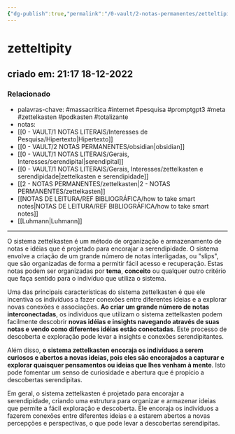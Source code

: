 ```yaml
---
{"dg-publish":true,"permalink":"/0-vault/2-notas-permanentes/zetteltipity/","tags":["permanente","massacritica","internet","pesquisa","promptgpt3","meta","zettelkasten","podkasten","totalizante"],"dgHomeLink":true,"dgShowLocalGraph":true,"dgShowFileTree":true,"dgEnableSearch":true,"noteIcon":""}
---
```


# zetteltipity
## criado em: 21:17 18-12-2022

### Relacionado
- palavras-chave: #massacritica #internet #pesquisa #promptgpt3 #meta #zettelkasten #podkasten #totalizante 
- notas: 
- [[0 - VAULT/1 NOTAS LITERAIS/Interesses de Pesquisa/Hipertexto\|Hipertexto]]
- [[0 - VAULT/2 NOTAS PERMANENTES/obsidian\|obsidian]]
- [[0 - VAULT/1 NOTAS LITERAIS/Gerais, Interesses/serendipital\|serendipital]]
- [[0 - VAULT/1 NOTAS LITERAIS/Gerais, Interesses/zettelkasten e serendipidade\|zettelkasten e serendipidade]]
-  [[2 - NOTAS PERMANENTES/zettelkasten\|2 - NOTAS PERMANENTES/zettelkasten]]
- [[NOTAS DE LEITURA/REF BIBLIOGRÁFICA/how to take smart notes\|NOTAS DE LEITURA/REF BIBLIOGRÁFICA/how to take smart notes]]
- [[Luhmann\|Luhmann]]
---
O sistema zettelkasten é um método de organização e armazenamento de notas e idéias que é projetado para encorajar a serendipidade. O sistema envolve a criação de um grande número de notas interligadas, ou "slips", que são organizadas de forma a permitir fácil acesso e recuperação. Estas notas podem ser organizadas por **tema**, **conceito** ou qualquer outro critério que faça sentido para o indivíduo que utiliza o sistema.

Uma das principais características do sistema zettelkasten é que ele incentiva os indivíduos a fazer conexões entre diferentes ideias e a explorar novas conexões e associações. **Ao criar um grande número de notas interconectadas**, os indivíduos que utilizam o sistema zettelkasten podem facilmente descobrir **novas idéias e insights navegando através de suas notas e vendo como diferentes idéias estão conectadas**. Este processo de descoberta e exploração pode levar a insights e conexões serendipitantes.

Além disso, **o sistema zettelkasten encoraja os indivíduos a serem curiosos e abertos a novas ideias, pois eles são encorajados a capturar e explorar quaisquer pensamentos ou ideias que lhes venham à mente**. Isto pode fomentar um senso de curiosidade e abertura que é propício a descobertas serendípitas.

Em geral, o sistema zettelkasten é projetado para encorajar a serendipidade, criando uma estrutura para organizar e armazenar ideias que permite a fácil exploração e descoberta. Ele encoraja os indivíduos a fazerem conexões entre diferentes ideias e a estarem abertos a novas percepções e perspectivas, o que pode levar a descobertas serendípitas.